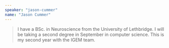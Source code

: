 ```yaml
---
speaker: "jason-cummer"
name: "Jason Cummer"
---
```


> I have a BSc. in Neuroscience from the University of Lethbridge. I will be taking a second degree in September in computer science. This is my second year with the IGEM team.
